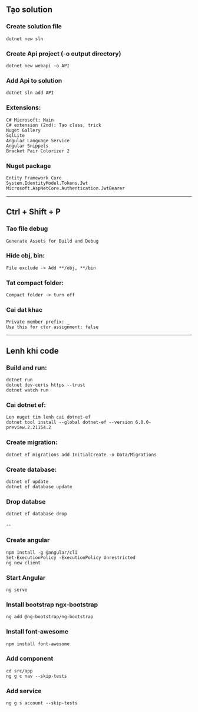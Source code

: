 ## Tạo solution

### Create solution file

```
dotnet new sln
```

### Create Api project (-o output directory)

```
dotnet new webapi -o API
```

### Add Api to solution

```
dotnet sln add API
```

### Extensions:

```
C# Microsoft: Main
C# extension (2nd): Tạo class, trick
Nuget Gallery
SqlLite
Angular Language Service
Angular Snippets
Bracket Pair Colorizer 2
```

### Nuget package
```
Entity Framework Core
System.IdentityModel.Tokens.Jwt
Microsoft.AspNetCore.Authentication.JwtBearer
```

---

## Ctrl + Shift + P

### Tao file debug

```
Generate Assets for Build and Debug
```

### Hide obj, bin:

```
File exclude -> Add **/obj, **/bin
```

### Tat compact folder:

```
Compact folder -> turn off
```

### Cai dat khac

```
Private member prefix: _
Use this for ctor assignment: false
```

---

## Lenh khi code

### Build and run:

```
dotnet run
dotnet dev-certs https --trust
dotnet watch run
```

### Cai dotnet ef:

```
Len nuget tim lenh cai dotnet-ef
dotnet tool install --global dotnet-ef --version 6.0.0-preview.2.21154.2
```

### Create migration:

```
dotnet ef migrations add InitialCreate -o Data/Migrations
```

### Create database:

```
dotnet ef update
dotnet ef database update
```

### Drop databse

```
dotnet ef database drop
```

--

### Create angular

```
npm install -g @angular/cli
Set-ExecutionPolicy -ExecutionPolicy Unrestricted
ng new client
```

### Start Angular

```
ng serve
```

### Install bootstrap ngx-bootstrap

```
ng add @ng-bootstrap/ng-bootstrap
```

### Install font-awesome

```
npm install font-awesome
```
### Add component 
```
cd src/app
ng g c nav --skip-tests
```
### Add service 
```
ng g s account --skip-tests
````
